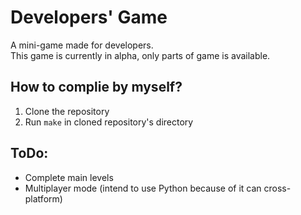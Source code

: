 # Developers' Game
A mini-game made for developers.  
This game is currently in alpha, only parts of game is available.  
## How to complie by myself?
1. Clone the repository
2. Run `make` in cloned repository's directory
## ToDo:
- Complete main levels
- Multiplayer mode (intend to use Python because of it can cross-platform)

